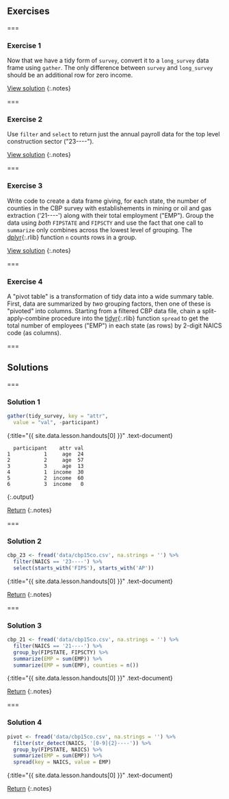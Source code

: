 ---
---

## Exercises

===

### Exercise 1

Now that we have a tidy form of `survey`, convert it to a `long_survey` data
frame using `gather`. The only difference between `survey` and `long_survey`
should be an additional row for zero income.

[View solution](#solution-1)
{:.notes}

===

### Exercise 2

Use `filter` and `select` to return just the annual payroll data for the top
level construction sector ("23----").

[View solution](#solution-2)
{:.notes}

===

### Exercise 3

Write code to create a data frame giving, for each state, the number of counties
in the CBP survey with establishements in mining or oil and gas extraction
('21----') along with their total employment ("EMP"). Group the data using
*both* `FIPSTATE` and `FIPSCTY` and use the fact that one call to `summarize`
only combines across the lowest level of grouping. The [dplyr](){:.rlib}
function `n` counts rows in a group.

[View solution](#solution-3)
{:.notes}

===

### Exercise 4

A "pivot table" is a transformation of tidy data into a wide summary table.
First, data are summarized by *two* grouping factors, then one of these is
"pivoted" into columns. Starting from a filtered CBP data file, chain a
split-apply-combine procedure into the [tidyr](){:.rlib} function `spread` to
get the total number of employees ("EMP") in each state (as rows) by 2-digit
NAICS code (as columns).

===

## Solutions

===

### Solution 1



~~~r
gather(tidy_survey, key = "attr",
  value = "val", -participant)
~~~
{:title="{{ site.data.lesson.handouts[0] }}" .text-document}


~~~
  participant    attr val
1           1     age  24
2           2     age  57
3           3     age  13
4           1  income  30
5           2  income  60
6           3  income   0
~~~
{:.output}


[Return](#exercise-1)
{:.notes}

===

### Solution 2



~~~r
cbp_23 <- fread('data/cbp15co.csv', na.strings = '') %>%
  filter(NAICS == '23----') %>%
  select(starts_with('FIPS'), starts_with('AP'))
~~~
{:title="{{ site.data.lesson.handouts[0] }}" .text-document}


[Return](#exercise-2)
{:.notes}

===

### Solution 3



~~~r
cbp_21 <- fread('data/cbp15co.csv', na.strings = '') %>%
  filter(NAICS == '21----') %>%
  group_by(FIPSTATE, FIPSCTY) %>%
  summarize(EMP = sum(EMP)) %>%
  summarize(EMP = sum(EMP), counties = n())
~~~
{:title="{{ site.data.lesson.handouts[0] }}" .text-document}


[Return](#exercise-3)
{:.notes}

===

### Solution 4



~~~r
pivot <- fread('data/cbp15co.csv', na.strings = '') %>%
  filter(str_detect(NAICS, '[0-9]{2}----')) %>%
  group_by(FIPSTATE, NAICS) %>%
  summarize(EMP = sum(EMP)) %>%
  spread(key = NAICS, value = EMP)
~~~
{:title="{{ site.data.lesson.handouts[0] }}" .text-document}


[Return](#exercise-4)
{:.notes}
